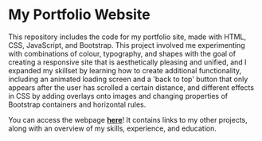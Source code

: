 My Portfolio Website
====================

This repository includes the code for my portfolio site, made with HTML, CSS, JavaScript, and Bootstrap. This project involved me experimenting with combinations of colour, typography, and shapes with the goal of creating a responsive site that is aesthetically pleasing and unified, and I expanded my skillset by learning how to create additional functionality, including an animated loading screen and a 'back to top' button that only appears after the user has scrolled a certain distance, and different effects in CSS by adding overlays onto images and changing properties of Bootstrap containers and horizontal rules.

You can access the webpage **[here](https://bensta.epizy.com)**! It contains links to my other projects, along with an overview of my skills, experience, and education.
